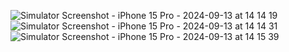 ![Simulator Screenshot - iPhone 15 Pro - 2024-09-13 at 14 14 19](https://github.com/user-attachments/assets/a1ef8479-1720-45b9-af3a-c0ca3cb01f7f)
![Simulator Screenshot - iPhone 15 Pro - 2024-09-13 at 14 14 31](https://github.com/user-attachments/assets/da57c776-5eaa-4daa-aa83-4000cc9942a3)
![Simulator Screenshot - iPhone 15 Pro - 2024-09-13 at 14 15 39](https://github.com/user-attachments/assets/beae0cd4-943f-4a5e-a58f-7f491474d8c6)
